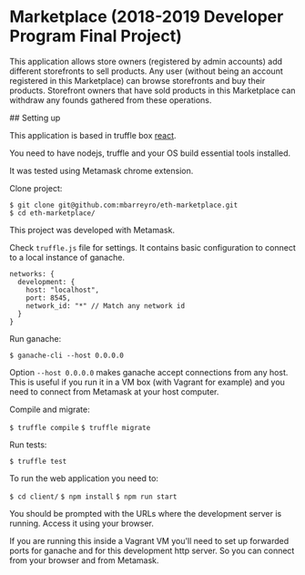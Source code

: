 # Marketplace (2018-2019 Developer Program Final Project)

This application allows store owners (registered by admin accounts) add different storefronts to sell products.
Any user (without being an account registered in this Marketplace) can browse storefronts and buy their products.
Storefront owners that have sold products in this Marketplace can withdraw any founds gathered from these operations.

## Setting up

This application is based in truffle box [react](https://truffleframework.com/boxes/react).

You need to have nodejs, truffle and your OS build essential tools installed.

It was tested using Metamask chrome extension.

Clone project:

```
$ git clone git@github.com:mbarreyro/eth-marketplace.git
$ cd eth-marketplace/
```

This project was developed with Metamask.

Check `truffle.js` file for settings. It contains basic configuration to connect to a local instance of ganache.

```
networks: {
  development: {
    host: "localhost",
    port: 8545,
    network_id: "*" // Match any network id
  }
}
```

Run ganache:

`$ ganache-cli --host 0.0.0.0`

Option `--host 0.0.0.0` makes ganache accept connections from any host. This is useful if you run it in a VM box (with Vagrant for example) and you need to connect from Metamask at your host computer.

Compile and migrate:

`$ truffle compile`
`$ truffle migrate`

Run tests:

`$ truffle test`

To run the web application you need to:

`$ cd client/`
`$ npm install`
`$ npm run start`

You should be prompted with the URLs where the development server is running. Access it using your browser.

If you are running this inside a Vagrant VM you'll need to set up forwarded ports for ganache and for this development http server. So you can connect from your browser and from Metamask.
